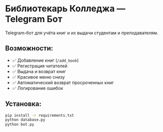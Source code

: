 # Библиотекарь Колледжа — Telegram Бот

Telegram-бот для учёта книг и их выдачи студентам и преподавателям.

## Возможности:
- ✅ Добавление книг (`/add_book`)
- ✅ Регистрация читателей
- ✅ Выдача и возврат книг
- ✅ Красивое меню снизу
- ✅ Автоматический возврат просроченных книг
- ✅ Логирование ошибок

## Установка:
```bash
pip install -r requirements.txt
python database.py
python bot.py